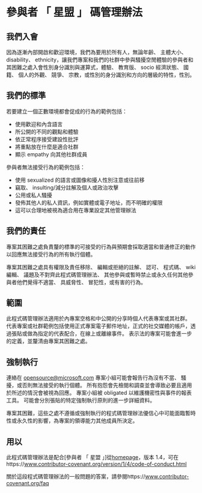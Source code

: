 # <a name="contributor-covenant-code-of-conduct"></a>參與者 「 星盟 」 碼管理辦法

## <a name="our-pledge"></a>我們入會

因為逐漸內部開啟和歡迎環境，我們為要用於所有人，無論年齡、 主體大小、 disability、 ethnicity，讓我們專案和我們的社群中參與騷擾空閒體驗的參與者和其困難之處入會性別身分識別與運算式，體驗、 教育版、 socio 經濟狀態、 國籍、 個人的外觀、 競爭、 宗教，或性別的身分識別和方向的層級的特性，性別。

## <a name="our-standards"></a>我們的標準

若要建立一個正數環境都會促成的行為的範例包括：

* 使用歡迎和內含語言
* 所公開的不同的觀點和體驗
* 依正常程序接受建設性批評
* 將重點放在什麼是適合社群
* 顯示 empathy 向其他社群成員

參與者無法接受行為的範例包括：

* 使用 sexualized 的語言或圖像和擾人性別注意或往前移
* 竊取、 insulting/減分註解及個人或政治攻擊
* 公用或私人騷擾
* 發佈其他人的私人資訊，例如實體或電子地址，而不明確的權限
* 這可以合理地被視為適合用在專業設定其他管理辦法

## <a name="our-responsibilities"></a>我們的責任

專案其困難之處負責釐的標準的可接受的行為與預期會採取適當和普通修正的動作以回應無法接受行為的所有執行個體。

專案其困難之處具有權限及責任移除、 編輯或拒絕的註解、 認可、 程式碼、 wiki 編輯、 議題及不對齊此程式碼管理辦法、 其他參與或暫時禁止或永久任何其他參與者他們覺得不適當、 具威脅性、 冒犯性，或有害的行為。

## <a name="scope"></a>範圍

此程式碼管理辦法適用於內專案空格和中公開的分享時個人代表專案或其社群。 代表專案或社群範例包括使用正式專案電子郵件地址，正式的社交媒體的帳戶，透過張貼或做為指定的代表配合，在線上或離線事件。 表示法的專案可能會進一步的定義，並釐清由專案其困難之處。

## <a name="enforcement"></a>強制執行

連絡在 opensource@microsoft.com 專案小組可能會報告行為沒有不當、 騷擾，或否則無法接受的執行個體。 所有抱怨會先檢閱和調查並會導致必要且適用於所述的情況會被視為回應。 專案小組被 obligated 以維護機密性與事件的報表工具。
可能會分別張貼的特定強制執行原則的進一步詳細資料。

專案其困難，這些之處不遵循或強制執行的程式碼管理辦法優信心中可能面臨暫時性或永久性的影響，為專案的領導能力其他成員所決定。

## <a name="attribution"></a>用以

此程式碼管理辦法是配合[參與者 「 星盟 」]從[homepage]，版本 1.4，可在https://www.contributor-covenant.org/version/1/4/code-of-conduct.html

[homepage]: https://www.contributor-covenant.org

關於這段程式碼管理辦法的一般問題的答案，請參閱https://www.contributor-covenant.org/faq
